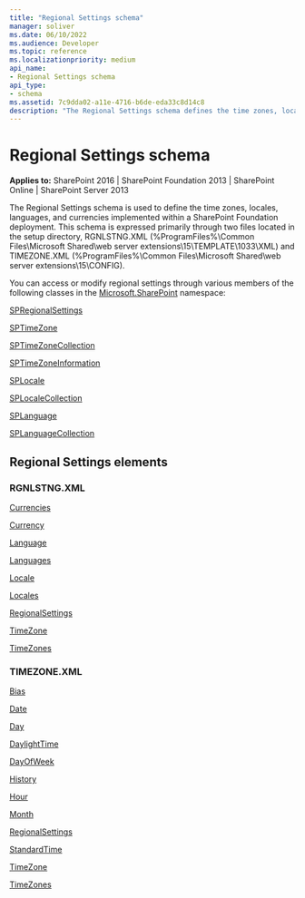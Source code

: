 ```yaml
---
title: "Regional Settings schema"
manager: soliver
ms.date: 06/10/2022
ms.audience: Developer
ms.topic: reference
ms.localizationpriority: medium
api_name:
- Regional Settings schema
api_type:
- schema
ms.assetid: 7c9dda02-a11e-4716-b6de-eda33c8d14c8
description: "The Regional Settings schema defines the time zones, locales, languages, and currencies implemented within a SharePoint Foundation deployment."
---
```


# Regional Settings schema

**Applies to:** SharePoint 2016 | SharePoint Foundation 2013 | SharePoint Online | SharePoint Server 2013

The Regional Settings schema is used to define the time zones, locales, languages, and currencies implemented within a SharePoint Foundation deployment. This schema is expressed primarily through two files located in the setup directory, RGNLSTNG.XML (%ProgramFiles%\Common Files\Microsoft Shared\web server extensions\15\TEMPLATE\1033\XML) and TIMEZONE.XML (%ProgramFiles%\Common Files\Microsoft Shared\web server extensions\15\CONFIG).

You can access or modify regional settings through various members of the following classes in the [Microsoft.SharePoint](https://msdn.microsoft.com/library/Microsoft.SharePoint.aspx) namespace:

[SPRegionalSettings](https://msdn.microsoft.com/library/Microsoft.SharePoint.SPRegionalSettings.aspx)

[SPTimeZone](https://msdn.microsoft.com/library/Microsoft.SharePoint.SPTimeZone.aspx)

[SPTimeZoneCollection](https://msdn.microsoft.com/library/Microsoft.SharePoint.SPTimeZoneCollection.aspx)

[SPTimeZoneInformation](https://msdn.microsoft.com/library/Microsoft.SharePoint.SPTimeZoneInformation.aspx)

[SPLocale](https://msdn.microsoft.com/library/Microsoft.SharePoint.SPLocale.aspx)

[SPLocaleCollection](https://msdn.microsoft.com/library/Microsoft.SharePoint.SPLocaleCollection.aspx)

[SPLanguage](https://msdn.microsoft.com/library/Microsoft.SharePoint.SPLanguage.aspx)

[SPLanguageCollection](https://msdn.microsoft.com/library/Microsoft.SharePoint.SPLanguageCollection.aspx)

## Regional Settings elements

### RGNLSTNG.XML

[Currencies](currencies-element-regional-settings.md)

[Currency](currency-element-regional-settings.md)

[Language](language-element-regional-settings.md)

[Languages](languages-element-regional-settings.md)

[Locale](locale-element-regional-settings.md)

[Locales](locales-element-regional-settings.md)

[RegionalSettings](regionalsettings-element-regional-settings.md)

[TimeZone](timezone-element-regional-settings.md)

[TimeZones](timezones-element-regional-settings.md)


### TIMEZONE.XML

[Bias](bias-element-regional-settings.md)

[Date](date-element-regional-settings.md)

[Day](day-element-regional-settings.md)

[DaylightTime](daylighttime-element-regional-settings.md)

[DayOfWeek](dayofweek-element-regional-settings.md)

[History](history-element-regional-settings.md)

[Hour](hour-element-regional-settings.md)

[Month](month-element-regional-settings.md)

[RegionalSettings](regionalsettings-element-regional-settings.md)

[StandardTime](standardtime-element-regional-settings.md)

[TimeZone](timezone-element-regional-settings.md)

[TimeZones](timezones-element-regional-settings.md)
